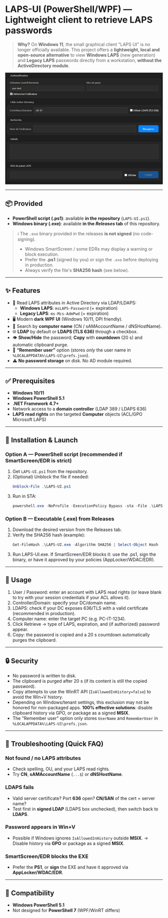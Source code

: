 # LAPS-UI (PowerShell/WPF) — Lightweight client to retrieve LAPS passwords

> **Why?**
> On **Windows 11**, the small graphical client "LAPS UI" is no longer officially available.
> This project offers a **lightweight, local and open-source alternative** to view **Windows LAPS** (new generation) and **Legacy LAPS** passwords directly from a workstation, **without the ActiveDirectory module**.

![Application preview](docs/screenshot.png)

---

## 📦 Provided

- **PowerShell script (.ps1)**: available **in the repository** (`LAPS-UI.ps1`).
- **Windows binary (.exe)**: available **in the _Releases_ tab** of this repository.

> ℹ️ The `.exe` binary provided in the releases **is not signed** (no code-signing).
> - Windows SmartScreen / some EDRs may display a warning or block execution.
> - Prefer the **.ps1** (signed by you) or sign the `.exe` before deploying in production.
> - Always verify the file's **SHA256 hash** (see below).

---

## ✨ Features

- 🔐 Read LAPS attributes in Active Directory via LDAP/LDAPS:
  - **Windows LAPS**: `msLAPS-Password` (+ expiration)
  - **Legacy LAPS**: `ms-Mcs-AdmPwd` (+ expiration)
- 🖥️ Modern **dark WPF UI** (Windows 10/11, DPI friendly).
- 🔎 Search by **computer name** (CN / sAMAccountName / dNSHostName).
- 🌐 **LDAP** by default or **LDAPS (TLS 636)** through a checkbox.
- 👁️ **Show/Hide** the password; **Copy** with **countdown** (20 s) and automatic clipboard purge.
- 🧠 **“Remember user”** option (stores *only* the user name in `%LOCALAPPDATA%\LAPS-UI\prefs.json`).
- ⚠️ **No password storage** on disk. No AD module required.

---

## ✅ Prerequisites

- **Windows 10/11**
- **Windows PowerShell 5.1**
- **.NET Framework 4.7+**
- Network access to a **domain controller** (LDAP 389 / LDAPS 636)
- **LAPS read rights** on the targeted **Computer** objects (ACL/GPO Microsoft LAPS)

---

## 🔧 Installation & Launch

### Option A — PowerShell script (recommended if SmartScreen/EDR is strict)
1. Get `LAPS-UI.ps1` from the repository.
2. (Optional) Unblock the file if needed:
   ```powershell
   Unblock-File .\LAPS-UI.ps1
   ```
3. Run in STA:
   ```powershell
   powershell.exe -NoProfile -ExecutionPolicy Bypass -sta -File .\LAPS-UI.ps1
   ```

### Option B — Executable (.exe) from Releases
1. Download the desired version from the Releases tab.
2. Verify the SHA256 hash (example):
   ```powershell
   Get-FileHash .\LAPS-UI.exe -Algorithm SHA256 | Select-Object Hash
   ```
3. Run LAPS-UI.exe.
If SmartScreen/EDR blocks it: use the .ps1, sign the binary, or have it approved by your policies (AppLocker/WDAC/EDR).

---

## 🚀 Usage

1. User / Password: enter an account with LAPS read rights (or leave blank to try with your session credentials if your ACL allows it).
2. Controller/Domain: specify your DC/domain name.
3. LDAPS: check if your DC exposes 636/TLS with a valid certificate (recommended in production).
4. Computer name: enter the target PC (e.g. PC-IT-1234).
5. Click Retrieve → type of LAPS, expiration, and (if authorized) password appear.
6. Copy: the password is copied and a 20 s countdown automatically purges the clipboard.

---

## 🔒 Security

- No password is written to disk.
- The clipboard is purged after 20 s (if its content is still the copied password).
- Copy attempts to use the WinRT API (`IsAllowedInHistory=false`) to avoid the Win+V history.
- Depending on Windows/tenant settings, this exclusion may not be honored for non-packaged apps.  **100% effective solutions**: disable clipboard history via GPO, or package as a signed **MSIX**.
- The "Remember user" option only stores `UserName` and `RememberUser` in `%LOCALAPPDATA%\LAPS-UI\prefs.json`.

---

## 🧩 Troubleshooting (Quick FAQ)

### Not found / no LAPS attributes
- Check spelling, OU, and your LAPS read rights.
- Try **CN**, **sAMAccountName** (`...$`) or **dNSHostName**.

### LDAPS fails
- Valid server certificate? Port **636** open? **CN/SAN** of the cert = server name?
- Test first in **signed LDAP** (LDAPS box unchecked), then switch back to **LDAPS**.

### Password appears in Win+V
- Possible if Windows ignores `IsAllowedInHistory` outside **MSIX**.
  → Disable history via **GPO** or package as a signed **MSIX**.

### SmartScreen/EDR blocks the EXE
- Prefer the **PS1**, or **sign** the EXE and have it approved via **AppLocker/WDAC/EDR**.

---

## 🧪 Compatibility

- **Windows PowerShell 5.1**
- Not designed for **PowerShell 7** (WPF/WinRT differs)

